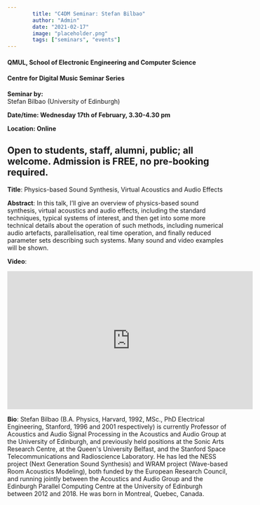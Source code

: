 ```yaml
---
        title: "C4DM Seminar: Stefan Bilbao"
        author: "Admin"
        date: "2021-02-17"
        image: "placeholder.png"
        tags: ["seminars", "events"]
---
```



#### QMUL, School of Electronic Engineering and Computer Science

#### Centre for Digital Music Seminar Series

**Seminar by:**   
    Stefan Bilbao (University of Edinburgh)

**Date/time: Wednesday 17th of February, 3.30-4.30 pm**

**Location: Online**  

Open to students, staff, alumni, public; all welcome.
Admission is FREE, no pre-booking required.
-----------------

<b>Title</b>: Physics-based Sound Synthesis, Virtual Acoustics and Audio Effects 

<b>Abstract</b>:
In this talk, I’ll give an overview of physics-based sound synthesis, virtual acoustics and audio effects, including the standard techniques, typical systems of interest, and then get into some more technical details about the operation of such methods, including numerical audio artefacts, parallelisation, real time operation, and finally reduced parameter sets describing such systems. Many sound and video examples will be shown.  

<b>Video</b>:

<iframe width="560" height="315" src="https://www.youtube.com/embed/rrau192gQOs" frameborder="0" allowfullscreen></iframe>


<b>Bio</b>: 
Stefan Bilbao (B.A. Physics, Harvard, 1992, MSc., PhD Electrical Engineering, Stanford, 1996 and 2001 respectively) is currently Professor of Acoustics and Audio Signal Processing in the Acoustics and Audio Group at the University of Edinburgh, and previously held positions at the Sonic Arts Research Centre, at the Queen's University Belfast, and the Stanford Space Telecommunications and Radioscience Laboratory. He has led the NESS project (Next Generation Sound Synthesis) and WRAM project (Wave-based Room Acoustics Modeling), both funded by the European Research Council, and running jointly between the Acoustics and Audio Group and the Edinburgh Parallel Computing Centre at the University of Edinburgh between 2012 and 2018. He was born in Montreal, Quebec, Canada.
